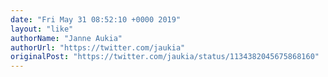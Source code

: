 ```yaml
---
date: "Fri May 31 08:52:10 +0000 2019"
layout: "like"
authorName: "Janne Aukia"
authorUrl: "https://twitter.com/jaukia"
originalPost: "https://twitter.com/jaukia/status/1134382045675868160"
---
```

